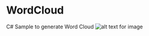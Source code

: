 # WordCloud
C# Sample to generate Word Cloud
![alt text for image](../WordCloud/bin/Debug/WordCloud.JPG)
